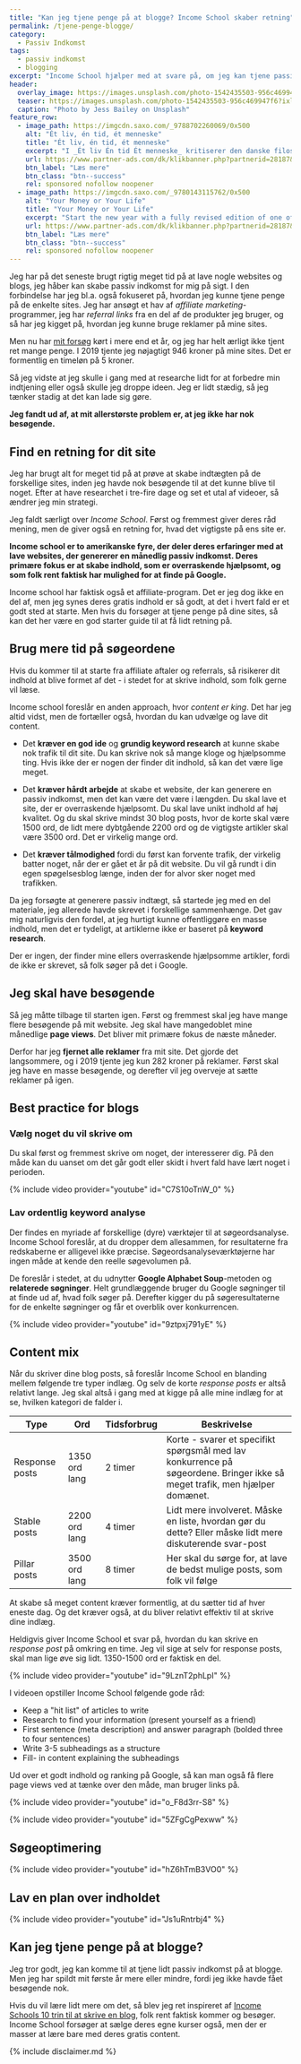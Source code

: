 ```yaml
---
title: "Kan jeg tjene penge på at blogge? Income School skaber retning"
permalink: /tjene-penge-blogge/
category:
  - Passiv Indkomst
tags:
  - passiv indkomst
  - blogging
excerpt: "Income School hjælper med at svare på, om jeg kan tjene passiv indkomst og penge på at blogge."
header:
  overlay_image: https://images.unsplash.com/photo-1542435503-956c469947f6?ixlib=rb-1.2.1&ixid=eyJhcHBfaWQiOjEyMDd9&auto=format&fit=crop&w=1867&q=5
  teaser: https://images.unsplash.com/photo-1542435503-956c469947f6?ixlib=rb-1.2.1&ixid=eyJhcHBfaWQiOjEyMDd9&auto=format&fit=crop&w=400&q=5
  caption: "Photo by Jess Bailey on Unsplash"
feature_row:
  - image_path: https://imgcdn.saxo.com/_9788702260069/0x500
    alt: "Ét liv, én tid, ét menneske"
    title: "Ét liv, én tid, ét menneske"
    excerpt: "I _Ét liv Én tid Ét menneske_ kritiserer den danske filosof og erhvervsleder Morten Albæk idéen om, at man ved at sætte klarere grænser mellem arbejdstid og fritid, kan løse dette seriøse problem. Ifølge Morten Albæk findes svaret snarere ved at skabe sig et meningsfuldt liv."
    url: https://www.partner-ads.com/dk/klikbanner.php?partnerid=28187&bannerid=43264&htmlurl=https://www.saxo.com/dk/et-liv-en-tid-et-menneske_morten-albaek_haeftet_9788702260069
    btn_label: "Læs mere"
    btn_class: "btn--success"
    rel: sponsored nofollow noopener
  - image_path: https://imgcdn.saxo.com/_9780143115762/0x500
    alt: "Your Money or Your Life"
    title: "Your Money or Your Life"
    excerpt: "Start the new year with a fully revised edition of one of the most influential books ever written on personal finance with more than a million copies sold"
    url: https://www.partner-ads.com/dk/klikbanner.php?partnerid=28187&bannerid=43264&htmlurl=https://www.saxo.com/dk/your-money-or-your-life_vicki-robin_paperback_9780143115762
    btn_label: "Læs mere"
    btn_class: "btn--success"
    rel: sponsored nofollow noopener
---
```


Jeg har på det seneste brugt rigtig meget tid på at lave nogle websites og blogs, jeg håber kan skabe passiv indkomst for mig på sigt. I den forbindelse har jeg bl.a. også fokuseret på, hvordan jeg kunne tjene penge på de enkelte sites. Jeg har ansøgt et hav af _affiliate marketing_-programmer, jeg har _referral links_ fra en del af de produkter jeg bruger, og så har jeg kigget på, hvordan jeg kunne bruge reklamer på mine sites.

Men nu har [mit forsøg](/projekt-referral-affiliate/) kørt i mere end et år, og jeg har helt ærligt ikke tjent ret mange penge. I 2019 tjente jeg nøjagtigt 946 kroner på mine sites. Det er formentlig en timeløn på 5 kroner.

Så jeg vidste at jeg skulle i gang med at researche lidt for at forbedre min indtjening eller også skulle jeg droppe ideen. Jeg er lidt stædig, så jeg tænker stadig at det kan lade sig gøre.

**Jeg fandt ud af, at mit allerstørste problem er, at jeg ikke har nok besøgende.**

## Find en retning for dit site 

Jeg har brugt alt for meget tid på at prøve at skabe indtægten på de forskellige sites, inden jeg havde nok besøgende til at det kunne blive til noget. Efter at have researchet i tre-fire dage og set et utal af videoer, så ændrer jeg min strategi.

Jeg faldt særligt over _Income School_. Først og fremmest giver deres råd mening, men de giver også en retning for, hvad det vigtigste på ens site er.

**Income school er to amerikanske fyre, der deler deres erfaringer med at lave websites, der genererer en månedlig passiv indkomst. Deres primære fokus er at skabe indhold, som er overraskende hjælpsomt, og som folk rent faktisk har mulighed for at finde på Google.**

Income school har faktisk også et affiliate-program. Det er jeg dog ikke en del af, men jeg synes deres gratis indhold er så godt, at det i hvert fald er et godt sted at starte. Men hvis du forsøger at tjene penge på dine sites, så kan det her være en god starter guide til at få lidt retning på.

## Brug mere tid på søgeordene

Hvis du kommer til at starte fra affiliate aftaler og referrals, så risikerer dit indhold at blive formet af det - i stedet for at skrive indhold, som folk gerne vil læse.

Income school foreslår en anden approach, hvor _content er king_. Det har jeg altid vidst, men de fortæller også, hvordan du kan udvælge og lave dit content.

- Det **kræver en god ide** og **grundig keyword research** at kunne skabe nok trafik til dit site. Du kan skrive nok så mange kloge og hjælpsomme ting. Hvis ikke der er nogen der finder dit indhold, så kan det være lige meget.

- Det **kræver hårdt arbejde** at skabe et website, der kan generere en passiv indkomst, men det kan være det være i længden. Du skal lave et site, der er overraskende hjælpsomt. Du skal lave unikt indhold af høj kvalitet. Og du skal skrive mindst 30 blog posts, hvor de korte skal være 1500 ord, de lidt mere dybtgående 2200 ord og de vigtigste artikler skal være 3500 ord. Det er virkelig mange ord.

- Det **kræver tålmodighed** fordi du først kan forvente trafik, der virkelig batter noget, når der er gået et år på dit website. Du vil gå rundt i din egen spøgelsesblog længe, inden der for alvor sker noget med trafikken.

Da jeg forsøgte at generere passiv indtægt, så startede jeg med en del materiale, jeg allerede havde skrevet i forskellige sammenhænge. Det gav mig naturligvis den fordel, at jeg hurtigt kunne offentliggøre en masse indhold, men det er tydeligt, at artiklerne ikke er baseret på **keyword research**.

Der er ingen, der finder mine ellers overraskende hjælpsomme artikler, fordi de ikke er skrevet, så folk søger på det i Google.

## Jeg skal have besøgende

Så jeg måtte tilbage til starten igen. Først og fremmest skal jeg have mange flere besøgende på mit website. Jeg skal have mangedoblet mine månedlige **page views**. Det bliver mit primære fokus de næste måneder. 

Derfor har jeg **fjernet alle reklamer** fra mit site. Det gjorde det langsommere, og i 2019 tjente jeg kun 282 kroner på reklamer. Først skal jeg have en masse besøgende, og derefter vil jeg overveje at sætte reklamer på igen.

## Best practice for blogs

### Vælg noget du vil skrive om

Du skal først og fremmest skrive om noget, der interesserer dig. På den måde kan du uanset om det går godt eller skidt i hvert fald have lært noget i perioden.

{% include video provider="youtube" id="C7S10oTnW_0" %}

### Lav ordentlig keyword analyse

Der findes en myriade af forskellige (dyre) værktøjer til at søgeordsanalyse. Income School foreslår, at du dropper dem allesammen, for resultaterne fra redskaberne er alligevel ikke præcise. Søgeordsanalyseværktøjerne har ingen måde at kende den reelle søgevolumen på. 

De foreslår i stedet, at du udnytter **Google Alphabet Soup**-metoden og **relaterede søgninger**. Helt grundlæggende bruger du Google søgninger til at finde ud af, hvad folk søger på. Derefter kigger du på søgeresultaterne for de enkelte søgninger og får et overblik over konkurrencen. 

{% include video provider="youtube" id="9ztpxj791yE" %}

## Content mix

Når du skriver dine blog posts, så foreslår Income School en blanding mellem følgende tre typer indlæg. Og selv de korte _response posts_ er altså relativt lange. Jeg skal altså i gang med at kigge på alle mine indlæg for at se, hvilken kategori de falder i.

| Type | Ord | Tidsforbrug | Beskrivelse |
|-|-|-|-|
| Response posts | 1350 ord lang | 2 timer | Korte - svarer et specifikt spørgsmål med lav konkurrence på søgeordene. Bringer ikke så meget trafik, men hjælper domænet.
| Stable posts | 2200 ord lang | 4 timer | Lidt mere involveret. Måske en liste, hvordan gør du dette? Eller måske lidt mere diskuterende svar-post |
| Pillar posts | 3500 ord lang | 8 timer | Her skal du sørge for, at lave de bedst mulige posts, som folk vil følge |

At skabe så meget content kræver formentlig, at du sætter tid af hver eneste dag. Og det kræver  også, at du bliver relativt effektiv til at skrive dine indlæg. 

Heldigvis giver Income School et svar på, hvordan du kan skrive en _response post_ på omkring en time. Jeg vil sige at selv for response posts, skal man lige øve sig lidt. 1350-1500 ord er faktisk en del.

{% include video provider="youtube" id="9LznT2phLpI" %}

I videoen opstiller Income School følgende gode råd:

- Keep a "hit list" of articles to write
- Research to find your information (present yourself as a friend)
- First sentence (meta description) and answer paragraph (bolded three to four sentences)
- Write 3-5  subheadings as a structure 
- Fill- in content explaining the subheadings

Ud over et godt indhold og ranking på Google, så kan man også få flere page views ved at tænke over den måde, man bruger links på. 

{% include video provider="youtube" id="o_F8d3rr-S8" %}

{% include video provider="youtube" id="5ZFgCgPexww" %}

## Søgeoptimering

{% include video provider="youtube" id="hZ6hTmB3VO0" %}

## Lav en plan over indholdet

{% include video provider="youtube" id="Js1uRntrbj4" %}

## Kan jeg tjene penge på at blogge?

Jeg tror godt, jeg kan komme til at tjene lidt passiv indkomst på at blogge. Men jeg har spildt mit første år mere eller mindre, fordi jeg ikke havde fået besøgende nok.

Hvis du vil lære lidt mere om det, så blev jeg ret inspireret af [Income Schools 10 trin til at skrive en blog](https://incomeschool.com/start/), folk rent faktisk kommer og besøger. Income School forsøger at sælge deres egne kurser også, men der er masser at lære bare med deres gratis content.

{% include disclaimer.md %}
